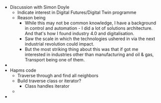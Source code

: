 - Discussion with Simon Doyle
	- Indicate interest in Digital Futures/Digital Twin programme
	- Reason being
		- While this may not be common knowledge, I have a background in control and automation - I did a lot of solutions architecture. And that's how I found industry 4.0 and digitalisation.
		- Saw the scale in which the technologies ushered in via the next industrial revolution could impact.
		- But the most striking thing about this was that if got me interested in industries other than manufacturing and oil & gas, Transport being one of them.
-
- Hapms code
	- Traverse through and find all neighbors
	- Build traverse class or iterator?
		- Class handles iterator
	-
-